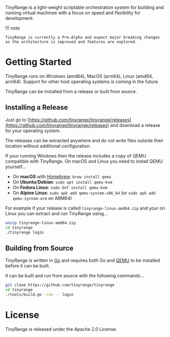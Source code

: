 TinyRange is a light-weight scriptable orchestration system for building and running virtual machines with a focus on speed and flexibility for development.

!!! note

    TinyRange is currently a Pre-Alpha and expect major breaking changes as the architecture is improved and features are explored.

# Getting Started

TinyRange runs on Windows (amd64), MacOS (arm64), Linux (amd64, arm64). Support for other host operating systems is coming in the future.

TinyRange can be installed from a release or built from source.

## Installing a Release

Just go to [https://github.com/tinyrange/tinyrange/releases](https://github.com/tinyrange/tinyrange/releases) and download a release for your operating system.

The releases can be extracted anywhere and do not write files outside their location without additional configuration.

If your running Windows then the release includes a copy of QEMU compatible with TinyRange. On macOS and Linux you need to install QEMU yourself...

- On **macOS** with [Homebrew](https://brew.sh/): `brew install qemu`
- On **Ubuntu**/**Debian**: `sudo apt install qemu-kvm`
- On **Fedora Linux**: `sudo dnf install qemu-kvm`
- On **Alpine Linux**: `sudo apk add qemu-system-x86_64` (or `sudo apk add qemu-system-arm` on ARM64)

For example if your release is called `tinyrange-linux-amd64.zip` and your on Linux you can extract and run TinyRange using...
```sh
unzip tinyrange-linux-amd64.zip
cd tinyrange
./tinyrange login
```

## Building from Source

TinyRange is written in [Go](https://go.dev/) and requires both Go and [QEMU](https://www.qemu.org/) to be installed before it can be built.

It can be built and run from source with the following commands...

```sh
git clone https://github.com/tinyrange/tinyrange
cd tinyrange
./tools/build.go -run -- login
```

# License

TinyRange is released under the Apache 2.0 License.